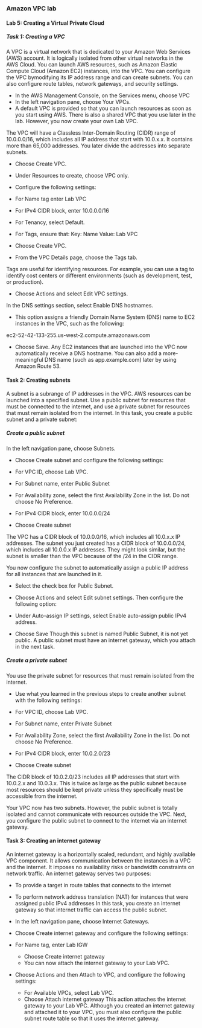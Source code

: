 ### Amazon VPC lab

####    Lab 5: Creating a Virtual Private Cloud

#####   Task 1: Creating a VPC
A VPC is a virtual network that is dedicated to your Amazon Web Services (AWS) account. It is logically isolated from other virtual networks in the AWS Cloud. You can launch AWS resources, such as Amazon Elastic Compute Cloud (Amazon EC2) instances, into the VPC. You can configure the VPC bymodifying its IP address range and can create subnets. You can also configure route tables, network gateways, and security settings.

+   In the AWS Management Console, on the Services  menu, choose VPC
+   In the left navigation pane, choose Your VPCs.
+   A default VPC is provided so that you can launch resources as soon as you start using AWS. There is also a shared VPC that you use later in the lab. However, you now create your own Lab VPC.

The VPC will have a Classless Inter-Domain Routing (CIDR) range of 10.0.0.0/16, which includes all IP address that start with 10.0.x.x. It contains more than 65,000 addresses. You later divide the addresses into separate subnets.
+   Choose Create VPC.

+   Under Resources to create, choose VPC only.
+   Configure the following settings:

+   For Name tag enter Lab VPC

+   For IPv4 CIDR block, enter 10.0.0.0/16

+   For Tenancy, select Default.

+  For Tags, ensure that:
Key: Name
Value: Lab VPC
+   Choose Create VPC.
+   From the VPC Details page, choose the Tags tab.

Tags are useful for identifying resources. For example, you can use a tag to identify cost centers or different environments (such as development, test, or production).
+   Choose Actions  and select Edit VPC settings.

In the DNS settings section, select  Enable DNS hostnames.
+   This option assigns a friendly Domain Name System (DNS) name to EC2 instances in the VPC, such as the following:

ec2-52-42-133-255.us-west-2.compute.amazonaws.com

+   Choose Save.
Any EC2 instances that are launched into the VPC now automatically receive a DNS hostname. You can also add a more-meaningful DNS name (such as app.example.com) later by using Amazon Route 53.

####    Task 2: Creating subnets
A subnet is a subrange of IP addresses in the VPC. AWS resources can be launched into a specified subnet. Use a public subnet for resources that must be connected to the internet, and use a private subnet for resources that must remain isolated from the internet.
In this task, you create a public subnet and a private subnet:
#####   Create a public subnet
In the left navigation pane, choose Subnets.

+   Choose Create subnet and configure the following settings:

+   For VPC ID, choose Lab VPC.

+   For Subnet name, enter Public Subnet
+   For Availability zone, select the first Availability Zone in the list. Do not choose No Preference.

+   For IPv4 CIDR block, enter 10.0.0.0/24

+   Choose Create subnet

The VPC has a CIDR block of 10.0.0.0/16, which includes all 10.0.x.x IP addresses. The subnet you just created has a CIDR block of 10.0.0.0/24, which includes all 10.0.0.x IP addresses. They might look similar, but the subnet is smaller than the VPC because of the /24 in the CIDR range.

You now configure the subnet to automatically assign a public IP address for all instances that are launched in it.

+   Select the check box for  Public Subnet.

+   Choose Actions  and select Edit subnet settings. Then configure the following option:

+   Under Auto-assign IP settings, select  Enable auto-assign public IPv4 address.
+   Choose Save
Though this subnet is named Public Subnet, it is not yet public. A public subnet must have an internet gateway, which you attach in the next task.

#####   Create a private subnet
You use the private subnet for resources that must remain isolated from the internet.

+   Use what you learned in the previous steps to create another subnet with the following settings:

+   For VPC ID, choose Lab VPC.

+   For Subnet name, enter Private Subnet

+   For Availability Zone, select the first Availability Zone in the list. Do not choose No Preference.

+   For IPv4 CIDR block, enter 10.0.2.0/23
+   Choose Create subnet

The CIDR block of 10.0.2.0/23 includes all IP addresses that start with 10.0.2.x and 10.0.3.x. This is twice as large as the public subnet because most resources should be kept private unless they specifically must be accessible from the internet.

Your VPC now has two subnets. However, the public subnet is totally isolated and cannot communicate with resources outside the VPC. Next, you configure the public subnet to connect to the internet via an internet gateway.

####    Task 3: Creating an internet gateway
An internet gateway is a horizontally scaled, redundant, and highly available VPC component. It allows communication between the instances in a VPC and the internet. It imposes no availability risks or bandwidth constraints on network traffic.
An internet gateway serves two purposes:

+   To provide a target in route tables that connects to the internet

+   To perform network address translation (NAT) for instances that were assigned public IPv4 addresses In this task, you create an internet gateway so that internet traffic can access the public subnet.

+   In the left navigation pane, choose Internet Gateways.

+   Choose Create internet gateway and configure the following settings:
+   For Name tag, enter Lab IGW

    +   Choose Create internet gateway
    +   You can now attach the internet gateway to your Lab VPC.

+   Choose Actions  and then Attach to VPC, and configure the following settings:

    +   For  Available VPCs, select Lab VPC.
    +   Choose Attach internet gateway
    This action attaches the internet gateway to your Lab VPC. Although you created an internet gateway and attached it to your VPC, you must also configure the public subnet route table so that it uses the internet gateway.